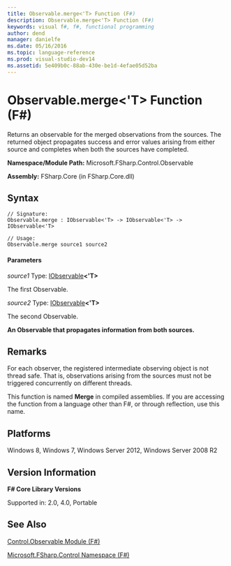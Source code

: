 ```yaml
---
title: Observable.merge<'T> Function (F#)
description: Observable.merge<'T> Function (F#)
keywords: visual f#, f#, functional programming
author: dend
manager: danielfe
ms.date: 05/16/2016
ms.topic: language-reference
ms.prod: visual-studio-dev14
ms.assetid: 5e409b0c-88ab-430e-be1d-4efae05d52ba 
---
```


# Observable.merge<'T> Function (F#)

Returns an observable for the merged observations from the sources. The returned object propagates success and error values arising from either source and completes when both the sources have completed.

**Namespace/Module Path:** Microsoft.FSharp.Control.Observable

**Assembly:** FSharp.Core (in FSharp.Core.dll)


## Syntax

```
// Signature:
Observable.merge : IObservable<'T> -> IObservable<'T> -> IObservable<'T>

// Usage:
Observable.merge source1 source2
```

#### Parameters
*source1*
Type: [IObservable](https://msdn.microsoft.com/library/04855e2b-42e4-4342-860a-b86566c4f2d9)**&lt;'T&gt;**


The first Observable.


*source2*
Type: [IObservable](https://msdn.microsoft.com/library/04855e2b-42e4-4342-860a-b86566c4f2d9)**&lt;'T&gt;**


The second Observable.



**An Observable that propagates information from both sources.**
## Remarks
For each observer, the registered intermediate observing object is not thread safe. That is, observations arising from the sources must not be triggered concurrently on different threads.

This function is named **Merge** in compiled assemblies. If you are accessing the function from a language other than F#, or through reflection, use this name.


## Platforms
Windows 8, Windows 7, Windows Server 2012, Windows Server 2008 R2


## Version Information
**F# Core Library Versions**

Supported in: 2.0, 4.0, Portable




## See Also
[Control.Observable Module &#40;F&#35;&#41;](Control.Observable-Module-%5BFSharp%5D.md)

[Microsoft.FSharp.Control Namespace &#40;F&#35;&#41;](Microsoft.FSharp.Control-Namespace-%5BFSharp%5D.md)


